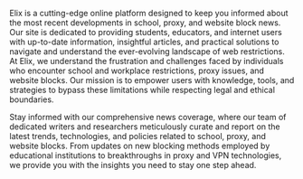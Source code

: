Elix is a cutting-edge online platform designed to keep you informed about the most recent developments in school, proxy, and website block news. Our site is dedicated to providing students, educators, and internet users with up-to-date information, insightful articles, and practical solutions to navigate and understand the ever-evolving landscape of web restrictions.
At Elix, we understand the frustration and challenges faced by individuals who encounter school and workplace restrictions, proxy issues, and website blocks. Our mission is to empower users with knowledge, tools, and strategies to bypass these limitations while respecting legal and ethical boundaries.

Stay informed with our comprehensive news coverage, where our team of dedicated writers and researchers meticulously curate and report on the latest trends, technologies, and policies related to school, proxy, and website blocks. From updates on new blocking methods employed by educational institutions to breakthroughs in proxy and VPN technologies, we provide you with the insights you need to stay one step ahead.
